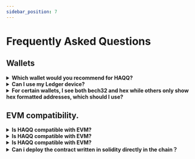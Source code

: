 ```yaml
---
sidebar_position: 7
---
```


# Frequently Asked Questions

## Wallets

<details>

<summary><b>Which wallet would you recommend for HAQQ?</b></summary>
We recommend using the HAQQ Wallet for your HAQQ Network transactions. 
It`s a mobile wallet specifically designed to work seamlessly with the HAQQ Network, enhancing your experience and ensuring secure transactions. 

You can download the HAQQ Wallet from our official website: [HAQQ Wallet](https://haqq.network/wallet/)

However, we understand the importance of flexibility and the varying needs of our users. Hence, if you prefer, you can also use [Metamask](https://metamask.io/) and [Keplr](https://www.keplr.app/) wallets with the HAQQ Network. We recommend making a choice based on your specific needs and comfort level with these platforms. As always, ensure the security of your digital assets by only using trusted wallets and keeping your private keys confidential.

</details>

<details>

<summary><b>Can I use my Ledger device?</b></summary>

Absolutely! Take a look at the [Ledger](../user-guides/connect-your-wallet/Keplr) for more information. HAQQ Wallet, Metamask,
and Keplr all work with Ledger. Ledger setup will be required before engaging with the dApps and products on HAQQ.

</details>

<details>

<summary><b>For certain wallets, I see both bech32 and hex while others only show hex formatted addresses, which should
 I use?</b></summary>

The HAQQ Network supports both formats: bech32 and hex. Other EVM peers and its ecosystem uses hex encoding while
Cosmos-native uses bech32 formatted addresses. Keplr is unique and the EVM-compatible chains shows both formats. If you
are sending tokens (via IBC), you will use bech32 formatted addresses unless
the receiving chain support EVM (i.e. Ethermint-based chains).

</details>


## EVM compatibility.

<details>

<summary><b>Is HAQQ compatible with EVM?</b></summary>

HAQQ Network is fully compatible with the EVM version Paris. (Solidity 8.19).

Unfortunately, now we do not support the functionality of the account is abstract. (EIP-4337).

</details>

<details>

<summary><b>Is HAQQ compatible with EVM?</b></summary>

HAQQ Network is fully compatible with the EVM version Paris. (Solidity 8.19).

Unfortunately, now we do not support the functionality of the account is abstract. (EIP-4337).

</details>

<details>

<summary><b>Is HAQQ compatible with EVM?</b></summary>

HAQQ Network is fully compatible with the EVM version Paris. (Solidity 8.19).

Unfortunately, now we do not support the functionality of the account is abstract. (EIP-4337).

</details>

<details>
<summary><b>Can i deploy the contract written in solidity directly in the chain？</b></summary>

**Yes, you can** - HAQQ Network is fully compatible with the EVM version Paris. (Solidity 8.19).

</details>
